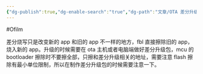 ```yaml
---
{"dg-publish":true,"dg-enable-search":"true","dg-path":"文章/OTA 差分升级.md","permalink":"/文章/OTA 差分升级/","dgEnableSearch":"true","dgPassFrontmatter":true,"created":"2022-07-15T15:42:26.000+08:00","updated":"2023-11-17T15:42:26.000+08:00"}
---
```


#Ofilm 

差分烧写只是改变新的 app 和旧的 app 不一样的地方，fbl 直接擦除旧的 app，烧入新的 app。升级的时候需要在 ota 主机或者电脑端做好差分升级包，mcu 的 bootloader 擦除时不要擦全部，只擦和差分升级相关的地址，需要注意 flash 擦除有最小单位限制，所以在制作差分升级包的时候需要注意一下。